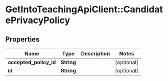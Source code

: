 # GetIntoTeachingApiClient::CandidatePrivacyPolicy

## Properties
Name | Type | Description | Notes
------------ | ------------- | ------------- | -------------
**accepted_policy_id** | **String** |  | [optional] 
**id** | **String** |  | [optional] 



